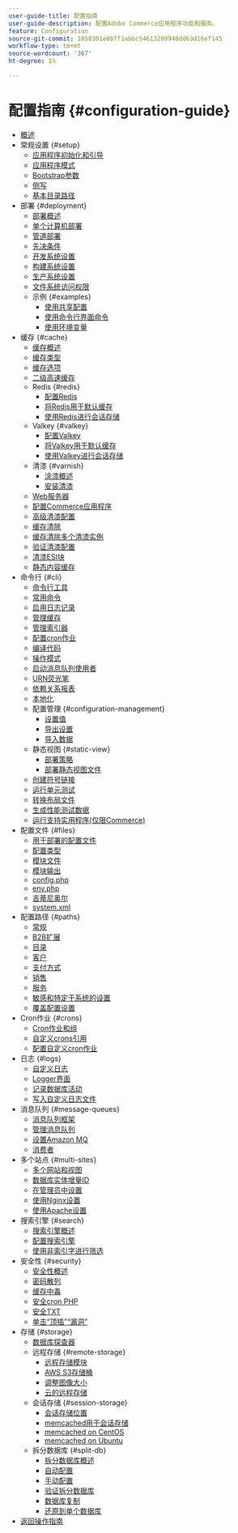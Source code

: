 ```yaml
---
user-guide-title: 配置指南
user-guide-description: 配置Adobe Commerce应用程序功能和服务。
feature: Configuration
source-git-commit: 1850301e0b7f1abbc54613209940dd63d16ef145
workflow-type: tm+mt
source-wordcount: '367'
ht-degree: 1%

---
```



# 配置指南 {#configuration-guide}

+ [概述](overview.md)
+ 常规设置 {#setup}
   + [应用程序初始化和引导](bootstrap/initialization.md)
   + [应用程序模式](bootstrap/application-modes.md)
   + [Bootstrap参数](bootstrap/set-parameters.md)
   + [侧写](bootstrap/mage-profiler.md)
   + [基本目录路径](bootstrap/mage-directory.md)
+ 部署 {#deployment}
   + [部署概述](deployment/overview.md)
   + [单个计算机部署](deployment/single-machine.md)
   + [管道部署](deployment/technical-details.md)
   + [先决条件](deployment/prerequisites.md)
   + [开发系统设置](deployment/development-system.md)
   + [构建系统设置](deployment/build-system.md)
   + [生产系统设置](deployment/production-system.md)
   + [文件系统访问权限](deployment/file-system-permissions.md)
   + 示例 {#examples}
      + [使用共享配置](deployment/example-shared-configuration.md)
      + [使用命令行界面命令](deployment/example-using-cli.md)
      + [使用环境变量](deployment/example-environment-variables.md)
+ 缓存 {#cache}
   + [缓存概述](cache/caching-overview.md)
   + [缓存类型](cache/cache-types.md)
   + [缓存选项](cache/cache-options.md)
   + [二级高速缓存](cache/level-two-cache.md)
   + Redis {#redis}
      + [配置Redis](cache/config-redis.md)
      + [将Redis用于默认缓存](cache/redis-pg-cache.md)
      + [使用Redis进行会话存储](cache/redis-session.md)
   + Valkey {#valkey}
      + [配置Valkey](cache/config-valkey.md)
      + [将Valkey用于默认缓存](cache/valkey-pg-cache.md)
      + [使用Valkey进行会话存储](cache/valkey-session.md)
   + 清漆 {#varnish}
      + [涂漆概述](cache/config-varnish.md)
      + [安装清漆](cache/config-varnish-install.md)
   + [Web服务器](cache/config-varnish-server.md)
   + [配置Commerce应用程序](cache/configure-varnish-commerce.md)
   + [高级清漆配置](cache/config-varnish-advanced.md)
   + [缓存清除](cache/use-varnish-cache.md)
   + [缓存清除多个清漆实例](cache/use-multiple-varnish-cache.md)
   + [验证清漆配置](cache/config-varnish-final.md)
   + [清漆ESI块](cache/use-varnish-esi.md)
   + [静态内容缓存](cache/static-content-signing.md)
+ 命令行 {#cli}
   + [命令行工具](cli/config-cli.md)
   + [常用命令](cli/common-cli-commands.md)
   + [启用日志记录](cli/enable-logging.md)
   + [管理缓存](cli/manage-cache.md)
   + [管理索引器](cli/manage-indexers.md)
   + [配置cron作业](cli/configure-cron-jobs.md)
   + [编译代码](cli/code-compiler.md)
   + [操作模式](cli/set-mode.md)
   + [启动消息队列使用者](cli/start-message-queues.md)
   + [URN荧光笔](cli/urn-highlighter.md)
   + [依赖关系报表](cli/dependency-reports.md)
   + [本地化](cli/localization.md)
   + 配置管理 {#configuration-management}
      + [设置值](cli/set-configuration-values.md)
      + [导出设置](cli/export-configuration.md)
      + [导入数据](cli/import-configuration.md)
   + 静态视图 {#static-view}
      + [部署策略](cli/static-view-file-strategy.md)
      + [部署静态视图文件](cli/static-view-file-deployment.md)
   + [创建符号链接](cli/create-symlinks.md)
   + [运行单元测试](cli/unit-tests.md)
   + [转换布局文件](cli/convert-layout-files.md)
   + [生成性能测试数据](cli/generate-data.md)
   + [运行支持实用程序(仅限Commerce)](cli/run-support-utilities.md)
+ 配置文件 {#files}
   + [用于部署的配置文件](reference/deployment-files.md)
   + [配置类型](reference/config-create-types.md)
   + [模块文件](reference/module-files.md)
   + [模块输出](reference/disable-module-output.md)
   + [config.php](reference/config-reference-configphp.md)
   + [env.php](reference/config-reference-envphp.md)
   + [吉蒂尼奥尔](reference/config-reference-gitignore.md)
   + [system.xml](reference/config-reference-systemxml.md)
+ 配置路径 {#paths}
   + [常规](reference/config-reference-general.md)
   + [B2B扩展](reference/config-reference-b2b.md)
   + [目录](reference/config-reference-catalog.md)
   + [客户](reference/config-reference-customers.md)
   + [支付方式](reference/config-reference-payment.md)
   + [销售](reference/config-reference-sales.md)
   + [服务](reference/config-reference-services.md)
   + [敏感和特定于系统的设置](reference/config-reference-sens.md)
   + [覆盖配置设置](reference/override-config-settings.md)
+ Cron作业 {#crons}
   + [Cron作业和组](cron/custom-cron.md)
   + [自定义crons引用](cron/custom-cron-reference.md)
   + [配置自定义cron作业](cron/custom-cron-tutorial.md)
+ 日志 {#logs}
   + [自定义日志](logs/custom-logging.md)
   + [Logger界面](logs/logger-interface.md)
   + [记录数据库活动](logs/database-activity.md)
   + [写入自定义日志文件](logs/custom-log-files.md)
+ 消息队列 {#message-queues}
   + [消息队列框架](queues/message-queue-framework.md)
   + [管理消息队列](queues/manage-message-queues.md)
   + [设置Amazon MQ](queues/aws-mq.md)
   + [消费者](queues/consumers.md)
+ 多个站点 {#multi-sites}
   + [多个网站和视图](multi-sites/ms-overview.md)
   + [数据库实体增量ID](multi-sites/change-increment-id.md)
   + [在管理员中设置](multi-sites/ms-admin.md)
   + [使用Nginx设置](multi-sites/ms-nginx.md)
   + [使用Apache设置](multi-sites/ms-apache.md)
+ 搜索引擎 {#search}
   + [搜索引擎概述](search/overview-search.md)
   + [配置搜索引擎](search/configure-search-engine.md)
   + [使用非索引字进行筛选](search/search-stopwords.md)
+ 安全性 {#security}
   + [安全性概述](security/overview.md)
   + [密码散列](security/password-hashing.md)
   + [缓存中毒](security/cache-poisoning.md)
   + [安全cron PHP](security/secure-cron-php.md)
   + [安全TXT](security/security-txt.md)
   + [单击“顶插”“漏洞”](security/xframe-options.md)
+ 存储 {#storage}
   + [数据库探查器](storage/db-profiler.md)
   + 远程存储 {#remote-storage}
      + [远程存储模块](remote-storage/remote-storage.md)
      + [AWS S3存储桶](remote-storage/remote-storage-aws-s3.md)
      + [调整图像大小](remote-storage/remote-storage-image-resize.md)
      + [云的远程存储](remote-storage/cloud-support.md)
   + 会话存储 {#session-storage}
      + [会话存储位置](storage/sessions.md)
      + [memcached用于会话存储](storage/memcached.md)
      + [memcached on CentOS](storage/memcache-centos.md)
      + [memcached on Ubuntu](storage/memcache-ubuntu.md)
   + 拆分数据库 {#split-db}
      + [拆分数据库概述](storage/multi-master.md)
      + [自动配置](storage/multi-master-masterdb.md)
      + [手动配置](storage/multi-master-manual.md)
      + [验证拆分数据库](storage/multi-master-verify.md)
      + [数据库复制](storage/multi-master-replication.md)
      + [还原到单个数据库](storage/revert-split-database.md)
+ [返回操作指南](https://experienceleague.adobe.com/docs/commerce-operations/operational-guides/home.html?lang=zh-Hans)